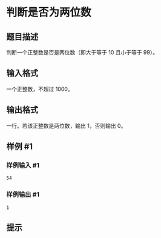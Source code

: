 # 判断是否为两位数

## 题目描述

判断一个正整数是否是两位数（即大于等于 $10$ 且小于等于 $99$）。

## 输入格式

一个正整数，不超过 $1000$。

## 输出格式

一行。若该正整数是两位数，输出 $1$，否则输出 $0$。

## 样例 #1

### 样例输入 #1
```
54
```

### 样例输出 #1

```
1
```

## 提示


